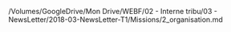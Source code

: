 /Volumes/GoogleDrive/Mon Drive/WEBF/02 - Interne tribu/03 - NewsLetter/2018-03-NewsLetter-T1/Missions/2_organisation.md